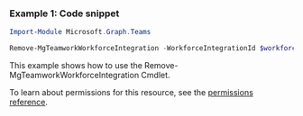 ### Example 1: Code snippet

```powershellImport-Module Microsoft.Graph.Teams

Remove-MgTeamworkWorkforceIntegration -WorkforceIntegrationId $workforceIntegrationId
```
This example shows how to use the Remove-MgTeamworkWorkforceIntegration Cmdlet.
To learn about permissions for this resource, see the [permissions reference](/graph/permissions-reference).

